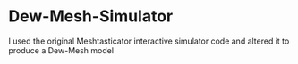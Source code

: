 # Dew-Mesh-Simulator
I used the original Meshtasticator interactive simulator code and altered it to produce a Dew-Mesh model
